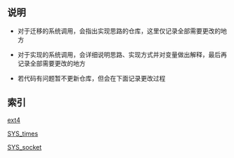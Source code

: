## 说明
- 对于迁移的系统调用，会指出实现思路的仓库，这里仅记录全部需要更改的地方

- 对于实现的系统调用，会详细说明思路、实现方式并对变量做出解释，最后再记录全部需要更改的地方

- 若代码有问题暂不更新仓库，但会在下面记录更改过程

## 索引
[ext4](ext4.md)

[SYS_times](SYS_times.md)

[SYS_socket](SYS_socket.md)


